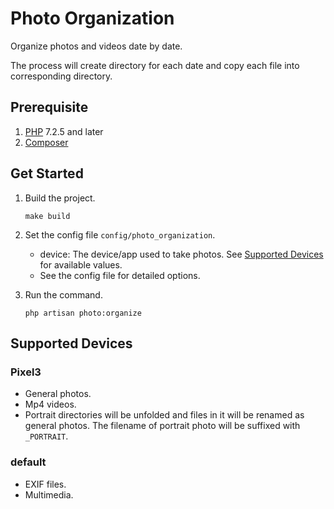 # Photo Organization

Organize photos and videos date by date.

The process will create directory for each date and copy each file into corresponding directory.

## Prerequisite

1. [PHP][] 7.2.5 and later
2. [Composer][]

[Composer]: https://getcomposer.org/download
[PHP]: https://www.php.net/downloads

## Get Started

1. Build the project.

    ```
    make build
    ```

2. Set the config file `config/photo_organization`.

    + device: The device/app used to take photos. See [Supported Devices](#Supported-Devices) for available values.
    + See the config file for detailed options.

3. Run the command.

    ```
    php artisan photo:organize
    ```

## Supported Devices

### Pixel3

+ General photos.
+ Mp4 videos.
+ Portrait directories will be unfolded and files in it will be renamed as general photos. The filename of portrait photo will be suffixed with `_PORTRAIT`.

### default

+ EXIF files.
+ Multimedia.
